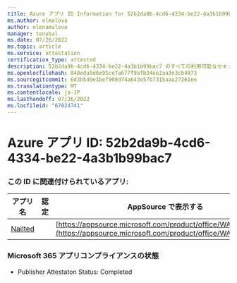 ```yaml
---
title: Azure アプリ ID Information for 52b2da9b-4cd6-4334-be22-4a3b1b99bac7
ms.author: elmalova
author: elenamalova
manager: tonybal
ms.date: 07/26/2022
ms.topic: article
ms.service: attestation
certification_type: attested
description: 52b2da9b-4cd6-4334-be22-4a3b1b99bac7 のすべての利用可能なセキュリティとコンプライアンス情報。
ms.openlocfilehash: 848eda5d6e95cefa677f9afb34ee2aa3e3cb4973
ms.sourcegitcommit: 6d3b549e1bef908d74a643e57b7315aaa27261ee
ms.translationtype: MT
ms.contentlocale: ja-JP
ms.lasthandoff: 07/26/2022
ms.locfileid: "67024741"
---
```

# <a name="azure-app-id-52b2da9b-4cd6-4334-be22-4a3b1b99bac7"></a>Azure アプリ ID: 52b2da9b-4cd6-4334-be22-4a3b1b99bac7


### <a name="apps-associated-with-this-id"></a>この ID に関連付けられているアプリ:
| **アプリ名** | **認定** | **AppSource で表示する** |
|--------------|---------------|-----------------------|
| [Nailted](../forward/WA200003375.md) |  | [https://appsource.microsoft.com/product/office/WA200003375](https://appsource.microsoft.com/product/office/WA200003375) |

### <a name="microsoft-365-app-compliance-status"></a>Microsoft 365 アプリコンプライアンスの状態
- Publisher Attestaton Status: Completed
